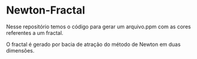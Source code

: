 # Newton-Fractal

Nesse repositório temos o código para gerar um arquivo.ppm com as cores referentes a um fractal.

O fractal é gerado por bacia de atração do método de Newton em duas dimensões.
